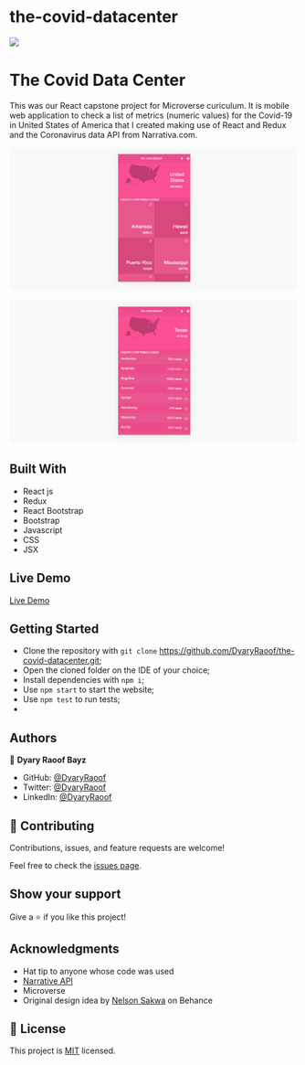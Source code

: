 # the-covid-datacenter

![](https://img.shields.io/badge/Microverse-blueviolet)

# The Covid Data Center

This was our React capstone project for Microverse curiculum. It is mobile web application to check a list of metrics (numeric values) for the Covid-19 in United States of America that I created making use of React and Redux and the Coronavirus data API from Narrativa.com.

![screenshot](./screenshot1.png)

![screenshot](./screenshot2.png)

## Built With

- React js
- Redux
- React Bootstrap 
- Bootstrap
- Javascript
- CSS
- JSX

## Live Demo
[Live Demo](https://youthful-lichterman-4505b6.netlify.app/)


## Getting Started

- Clone the repository with `git clone` https://github.com/DyaryRaoof/the-covid-datacenter.git;
- Open the cloned folder on the IDE of your choice;
- Install dependencies with `npm i`;
- Use `npm start` to start the website;
- Use `npm test` to run tests;
- 
## Authors

👤 **Dyary Raoof Bayz**

- GitHub: [@DyaryRaoof](https://github.com/DyaryRaoof)
- Twitter: [@DyaryRaoof](https://twitter.com/DyaryRaoof)
- LinkedIn: [@DyaryRaoof](https://linkedin.com/in/DyaryRaoof)


## 🤝 Contributing

Contributions, issues, and feature requests are welcome!

Feel free to check the [issues page](../../issues/).

## Show your support

Give a ⭐️ if you like this project!

## Acknowledgments

- Hat tip to anyone whose code was used
- [Narrative API](https://covid19tracking.narrativa.com/index_en.html)
- Microverse
- Original design idea by [Nelson Sakwa](https://www.behance.net/sakwadesignstudio) on Behance

## 📝 License

This project is [MIT](./MIT.md) licensed.
